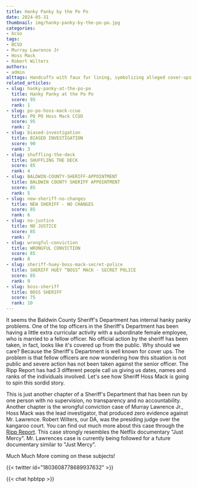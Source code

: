 ```yaml
---
title: Hanky Panky by the Po Po
date: 2024-05-31
thumbnail: img/hanky-panky-by-the-po-po.jpg
categories:
- bcso
tags:
- BCSO
- Murray Lawrence Jr
- Hoss Mack
- Robert Wilters
authors:
- admin
alttags: Handcuffs with faux fur lining, symbolizing alleged cover-ups and internal affairs within the Baldwin County Sheriff’s Dep...
related_articles:
- slug: hanky-panky-at-the-po-po
  title: Hanky Panky at the Po Po
  score: 95
  rank: 1
- slug: po-po-hoss-mack-ccuo
  title: PO PO Hoss Mack CCUO
  score: 95
  rank: 2
- slug: biased-investigation
  title: BIASED INVESTIGATION
  score: 90
  rank: 3
- slug: shuffling-the-deck
  title: SHUFFLING THE DECK
  score: 85
  rank: 4
- slug: BALDWIN-COUNTY-SHERIFF-APPOINTMENT
  title: BALDWIN COUNTY SHERIFF APPOINTMENT
  score: 85
  rank: 5
- slug: new-sheriff-no-changes
  title: NEW SHERIFF - NO CHANGES
  score: 85
  rank: 6
- slug: no-justice
  title: NO JUSTICE
  score: 85
  rank: 7
- slug: wrongful-conviction
  title: WRONGFUL CONVICTION
  score: 85
  rank: 8
- slug: sheriff-huey-boss-mack-secret-police
  title: SHERIFF HUEY “BOSS” MACK - SECRET POLICE
  score: 85
  rank: 9
- slug: boss-sheriff
  title: BOSS SHERIFF
  score: 75
  rank: 10
---
```

It seems the Baldwin County Sheriff's Department has internal hanky panky problems. One of the top officers in the Sheriff's Department has been having a little extra curricular activity with a subordinate female employee, who is married to a fellow officer.  No official action by the sheriff has been taken, in fact, looks like it's covered up from the public.  Why should we care?  Because the Sheriff's Department is well known for cover ups.  The problem is that fellow officers are now wondering how this situation is not public and severe action has not been taken against the senior officer.  The Ripp Report has had 3 different people call us giving us dates, names and ranks of the individuals involved.  Let's see how Sheriff Hoss Mack is going to spin this sordid story. 

This is just another chapter of a Sheriff's Department that has been run by one person with no supervision, no transparency and no accountability.  Another chapter is the wrongful conviction case of Murray Lawrence Jr., Hoss Mack was the lead investigator, that produced zero evidence against Mr. Lawrence.  Robert Wilters, our DA, was the presiding judge over the kangaroo court.  You can find out much more about this case through the <a href="https://rippreport.com">Ripp Report</a>.  This case strongly resembles the Netflix documentary "Just Mercy".  Mr. Lawrences case is currently being followed for a future documentary similar to "Just Mercy".


Much Much More coming on these subjects!


{{< twitter id="1803608778689937632" >}}

<style>
.cactus-comment:has(.cactus-comment-time[title="Sat Jun 08 23:06:15 2024 UTC"]) {display:none;}
.cactus-comment:has(.cactus-comment-time[title="Sat Jun 08 23:06:12 2024 UTC"]) {display:none;}
.cactus-comment:has(.cactus-comment-time[title="Sat Jun 08 23:06:27 2024 UTC"]) {display:none;}
</style>
{{< chat hpbtpp >}}
